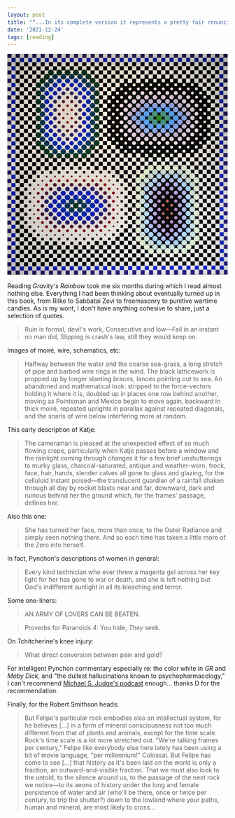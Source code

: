 ```yaml
---
layout: post
title: "“...In its complete version it represents a pretty fair renunciation of the things of the world.”"
date: '2021-12-24'
tags: [reading]
---
```


![bliss](/assets/rainbow.png)

<p>Reading <em>Gravity's Rainbow</em> took me six months during which I read almost nothing else. Everything I had been thinking about eventually turned up in this book, from Rilke to Sabbatai Zevi to freemasonry to punitive wartime candies. As is my wont, I don't have anything cohesive to share, just a selection of quotes.</p>

<blockquote>Ruin is formal, devil's work, Consecutive and low—Fail in an instant no man did, Slipping is crash's law, still they would keep on.</blockquote>

Images of moiré, wire, schematics, etc: 

<blockquote>Halfway between the water and the coarse sea-grass, a long stretch of pipe and barbed wire rings in the wind. The black latticework is propped up by longer slanting braces, lances pointing out to sea. An abandoned and mathematical look: stripped to the force-vectors holding it where it is, doubled up in places one row behind another, moving as Pointsman and Mexico begin to move again, backward in thick moiré, repeated uprights in parallax against repeated diagonals, and the snarls of wire below interfering more at random.</blockquote>

This early description of Katje:

<blockquote>The cameraman is pleased at the unexpected effect of so much flowing crepe, particularly when Katje passes before a window and the rainlight coming through changes it for a few brief unshutterings to murky glass, charcoal-saturated, antique and weather-worn, frock, face, hair, hands, slender calves all gone to glass and glazing, for the celluloid instant poised—the translucent guardian of a rainfall shaken through all day by rocket blasts near and far, downward, dark and ruinous behind her the ground which, for the frames' passage, defines her.</blockquote>

Also this one:

<blockquote>She has turned her face, more than once, to the Outer Radiance and simply seen nothing there. And so each time has taken a little more of the Zero into herself.</blockquote>

In fact, Pynchon's descriptions of women in general:

<blockquote>Every kind technician who ever threw a magenta gel across her key light for her has gone to war or death, and she is left nothing but God's indifferent sunlight in all its bleaching and terror.</blockquote>

Some one-liners:

<blockquote>AN ARMY OF LOVERS CAN BE BEATEN.</blockquote>

<blockquote>Proverbs for Paranoids 4: You hide, <em>They</em> seek.</blockquote>

On Tchitcherine's knee injury: 

<blockquote>What direct conversion between pain and gold?</blockquote>

For intelligent Pynchon commentary especially re: the color white in <em>GR</em> and <em>Moby Dick</em>, and "the dullest hallucinations known to psychopharmacology," I can't recommend <a href="https://shoutengine.com/DeathIsJustAroundtheCorner/">Michael S. Judge's podcast</a> enough... thanks D for the recommendation. 

Finally, for the Robert Smithson heads:

<blockquote>But Felipe's particular rock embodies also an intellectual system, for he believes [...] in a form of mineral consciousness not too much different from that of plants and animals, except for the time scale. Rock's time scale is a lot more stretched out. "We're talking frames per century," Felipe like everybody else here lately has been using a bit of movie language, "per millennium!" Colossal. But Felipe has come to see [...] that history as it's been laid on the world is only a fraction, an outward-and-visible fraction. That we must also look to the untold, to the silence around us, to the passage of the next rock we notice—to its aeons of history under the long and female persistence of water and air (who'll be there, once or twice per century, to trip the shutter?) down to the lowland where your paths, human and mineral, are most likely to cross...</blockquote>